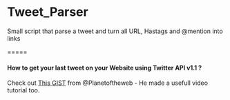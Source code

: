 Tweet_Parser
============

Small script that parse a tweet and turn all URL, Hastags and @mention into links

=====

#### How to get your last tweet on your Website using Twitter API v1.1 ?

Check out [This GIST](https://gist.github.com/planetoftheweb/5914179) from @Planetoftheweb - He made a usefull video tutorial too.
